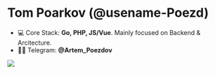 <h1>Tom Poarkov (@usename-Poezd)</h1>

- 💻 Core Stack: **Go, PHP, JS/Vue**. Mainly focused on Backend & Arcitecture.
- 👨‍💻 Telegram: **@Artem_Poezdov**

<img src="https://github-readme-stats.vercel.app/api?username=usename-Poezd&show_icons=true&hide_title=true"/>
